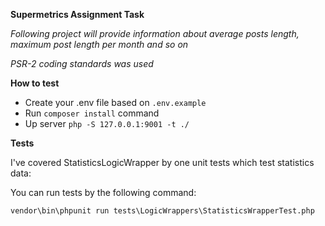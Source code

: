 **Supermetrics Assignment Task**

_Following project will provide information about average posts length, maximum post length per month and so on_

_PSR-2 coding standards was used_

**How to test**

* Create your .env file based on `.env.example`
* Run `composer install` command
* Up server `php -S 127.0.0.1:9001 -t ./`

**Tests**

I've covered StatisticsLogicWrapper by one unit tests which test statistics data:

You can run tests by the following command:

`vendor\bin\phpunit run tests\LogicWrappers\StatisticsWrapperTest.php`
